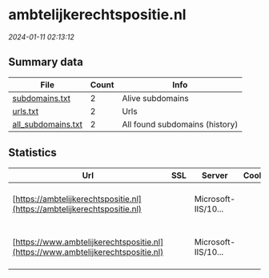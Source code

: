 # ambtelijkerechtspositie.nl
*2024-01-11 02:13:12*
## Summary data
| File       | Count | Info |
|------------|-------|------|
|[subdomains.txt](/data/ambtelijkerechtspositie.nl/subdomains.txt)|2|Alive subdomains|
|[urls.txt](/data/ambtelijkerechtspositie.nl/urls.txt)|2|Urls|
|[all_subdomains.txt](/data/ambtelijkerechtspositie.nl/all_subdomains.txt)|2|All found subdomains (history)|
## Statistics
| Url | SSL | Server | Cookie | HSTS | CSP | XFO | XXP | RP | Tech |Title |
|------------|-------|------|------|------|------|------|------|------|------|------|
|[https://ambtelijkerechtspositie.nl](https://ambtelijkerechtspositie.nl)| |Microsoft-IIS/10...| |:white_check_mark: |:warning: | :white_check_mark: | :white_check_mark: | :white_check_mark: |HSTS IIS:10.0 Windows Server|Document Moved|
|[https://www.ambtelijkerechtspositie.nl](https://www.ambtelijkerechtspositie.nl)| |Microsoft-IIS/10...| |:white_check_mark: |:warning: | :white_check_mark: | :white_check_mark: | :white_check_mark: |HSTS IIS:10.0 Windows Server|Document Moved|